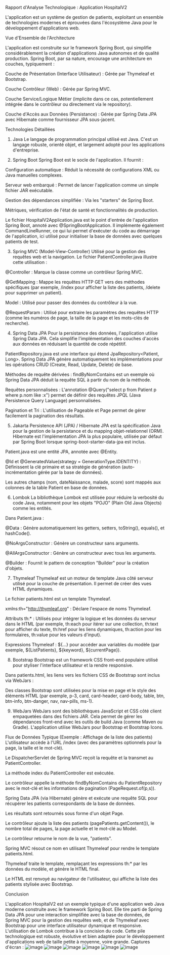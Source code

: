 Rapport d'Analyse Technologique : Application HospitalV2

L'application est un système de gestion de patients, exploitant un ensemble de technologies modernes et éprouvées dans l'écosystème Java pour le développement d'applications web.

Vue d'Ensemble de l'Architecture

L'application est construite sur le framework Spring Boot, qui simplifie considérablement la création d'applications Java autonomes et de qualité production. 
Spring Boot, par sa nature, encourage une architecture en couches, typiquement :

Couche de Présentation (Interface Utilisateur) : Gérée par Thymeleaf et Bootstrap.

Couche Contrôleur (Web) : Gérée par Spring MVC.

Couche Service/Logique Métier (implicite dans ce cas, potentiellement intégrée dans le contrôleur ou directement via le repository).

Couche d'Accès aux Données (Persistance) : Gérée par Spring Data JPA avec Hibernate comme fournisseur JPA sous-jacent.

Technologies Détaillées

1. Java
Le langage de programmation principal utilisé est Java. C'est un langage robuste, orienté objet, et largement adopté pour les applications d'entreprise.

2. Spring Boot
Spring Boot est le socle de l'application. Il fournit :

Configuration automatique : Réduit la nécessité de configurations XML ou Java manuelles complexes.

Serveur web embarqué  : Permet de lancer l'application comme un simple fichier JAR exécutable.

Gestion des dépendances simplifiée : Via les "starters" de Spring Boot.

Métriques, vérification de l'état de santé et fonctionnalités de production.

Le fichier HospitalV2Application.java est le point d'entrée de l'application Spring Boot, annoté avec @SpringBootApplication. 
Il implémente également CommandLineRunner, ce qui lui permet d'exécuter du code au démarrage de l'application, ici utilisé pour initialiser la base de données avec quelques patients de test.

3. Spring MVC (Model-View-Controller)
Utilisé pour la gestion des requêtes web et la navigation. Le fichier PatientController.java illustre cette utilisation :

@Controller : Marque la classe comme un contrôleur Spring MVC.

@GetMapping : Mappe les requêtes HTTP GET vers des méthodes spécifiques (par exemple, /index pour afficher la liste des patients, /delete pour supprimer un patient).

Model : Utilisé pour passer des données du contrôleur à la vue.

@RequestParam : Utilisé pour extraire les paramètres des requêtes HTTP (comme les numéros de page, la taille de la page et les mots-clés de recherche).

4. Spring Data JPA
Pour la persistance des données, l'application utilise Spring Data JPA. Cela simplifie l'implémentation des couches d'accès aux données en réduisant la quantité de code répétitif.

PatientRepository.java est une interface qui étend JpaRepository<Patient, Long>. Spring Data JPA génère automatiquement les implémentations pour les opérations CRUD (Create, Read, Update, Delete) de base.

Méthodes de requête dérivées : findByNomContains est un exemple où Spring Data JPA déduit la requête SQL à partir du nom de la méthode.

Requêtes personnalisées : L'annotation @Query("select p from Patient p where p.nom like :x") permet de définir des requêtes JPQL (Java Persistence Query Language) personnalisées.

Pagination et Tri : L'utilisation de Pageable et Page permet de gérer facilement la pagination des résultats.

5. Jakarta Persistence API (JPA) / Hibernate
JPA est la spécification Java pour la gestion de la persistance et du mapping objet-relationnel (ORM). Hibernate est l'implémentation JPA la plus populaire, utilisée par défaut par Spring Boot lorsque spring-boot-starter-data-jpa est inclus.

Patient.java est une entité JPA, annotée avec @Entity.

@Id et @GeneratedValue(strategy = GenerationType.IDENTITY) : Définissent la clé primaire et sa stratégie de génération (auto-incrémentation gérée par la base de données).

Les autres champs (nom, dateNaissance, malade, score) sont mappés aux colonnes de la table Patient en base de données.

6. Lombok
La bibliothèque Lombok est utilisée pour réduire la verbosité du code Java, notamment pour les objets "POJO" (Plain Old Java Objects) comme les entités.

Dans Patient.java :

@Data : Génère automatiquement les getters, setters, toString(), equals(), et hashCode().

@NoArgsConstructor : Génère un constructeur sans arguments.

@AllArgsConstructor : Génère un constructeur avec tous les arguments.

@Builder : Fournit le pattern de conception "Builder" pour la création d'objets.

7. Thymeleaf
Thymeleaf est un moteur de template Java côté serveur utilisé pour la couche de présentation. Il permet de créer des vues HTML dynamiques.

Le fichier patients.html est un template Thymeleaf.

xmlns:th="http://thymleaf.org" : Déclare l'espace de noms Thymeleaf.

Attributs th:* : Utilisés pour intégrer la logique et les données du serveur dans le HTML (par exemple, th:each pour itérer sur une collection, th:text pour afficher du texte, th:href pour les liens dynamiques, th:action pour les formulaires, th:value pour les valeurs d'input).

Expressions Thymeleaf : ${...} pour accéder aux variables du modèle (par exemple, ${ListPatients}, ${keyword}, ${currentPage}).

8. Bootstrap
Bootstrap est un framework CSS front-end populaire utilisé pour styliser l'interface utilisateur et la rendre responsive.

Dans patients.html, les liens vers les fichiers CSS de Bootstrap sont inclus via WebJars :

<link rel="stylesheet" href="/webjars/bootstrap/5.3.5/css/bootstrap.min.css">

<link rel="stylesheet" href="/webjars/bootstrap-icons/1.13.1/font/bootstrap-icons.css">

Des classes Bootstrap sont utilisées pour la mise en page et le style des éléments HTML (par exemple, p-3, card, card-header, card-body, table, btn, btn-info, btn-danger, nav, nav-pills, ms-1).

9. WebJars
WebJars sont des bibliothèques JavaScript et CSS côté client empaquetées dans des fichiers JAR. Cela permet de gérer les dépendances front-end avec les outils de build Java (comme Maven ou Gradle). L'application utilise WebJars pour Bootstrap et Bootstrap Icons.

Flux de Données Typique (Exemple : Affichage de la liste des patients)
L'utilisateur accède à l'URL /index (avec des paramètres optionnels pour la page, la taille et le mot-clé).

Le DispatcherServlet de Spring MVC reçoit la requête et la transmet au PatientController.

La méthode index du PatientController est exécutée.

Le contrôleur appelle la méthode findByNomContains du PatientRepository avec le mot-clé et les informations de pagination (PageRequest.of(p,s)).

Spring Data JPA (via Hibernate) génère et exécute une requête SQL pour récupérer les patients correspondants de la base de données.

Les résultats sont retournés sous forme d'un objet Page<Patient>.

Le contrôleur ajoute la liste des patients (pagePatients.getContent()), le nombre total de pages, la page actuelle et le mot-clé au Model.

Le contrôleur retourne le nom de la vue, "patients".

Spring MVC résout ce nom en utilisant Thymeleaf pour rendre le template patients.html.

Thymeleaf traite le template, remplaçant les expressions th:* par les données du modèle, et génère le HTML final.

Le HTML est renvoyé au navigateur de l'utilisateur, qui affiche la liste des patients stylisée avec Bootstrap.

Conclusion

L'application HospitalV2 est un exemple typique d'une application web Java moderne construite avec le framework Spring Boot.
Elle tire parti de Spring Data JPA pour une interaction simplifiée avec la base de données, de Spring MVC pour la gestion des requêtes web, et de Thymeleaf avec Bootstrap pour une interface utilisateur dynamique et responsive. L'utilisation de Lombok contribue à la concision du code.
Cette pile technologique est robuste, évolutive et bien adaptée pour le développement d'applications web de taille petite à moyenne, voire grande.
Captures d'écran :
![image](https://github.com/user-attachments/assets/a2d5756a-5df0-4125-93ea-0187e32d0754)
![image](https://github.com/user-attachments/assets/b7de7f18-f8de-439d-83ce-c803b455b8d8)
![image](https://github.com/user-attachments/assets/3da7814d-72c2-4329-a4d4-69d4822b388f)
![image](https://github.com/user-attachments/assets/fd38e331-972e-4560-ba75-030ed619966a)
![image](https://github.com/user-attachments/assets/8101fcb4-b618-45be-87c9-9c4c0a3eb912)
![image](https://github.com/user-attachments/assets/d9154a73-187f-4214-a114-fa1ad17740c8)




